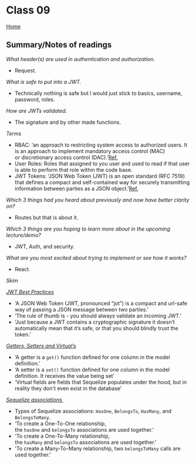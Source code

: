 
# Class 09

[Home](https://markjackson28.github.io/reading-notes/)

## Summary/Notes of readings

*What header(s) are used in authentication and authorization.*
- Request.

*What is safe to put into a JWT.*
- Technically nothing is safe but I would just stick to basics, username, password, roles.

*How are JWTs validated.*
- The signature and by other made functions.

*Terms*
- RBAC: ‘an approach to restricting system access to authorized users. It is an approach to implement mandatory access control (MAC) or discretionary access control (DAC).’[Ref.](https://en.wikipedia.org/wiki/Role-based_access_control)
- User Roles: Roles that assigned to you user and used to read if that user is able to perform that role within the code base.
- JWT Tokens: ‘JSON Web Token (JWT) is an open standard (RFC 7519) that defines a compact and self-contained way for securely transmitting information between parties as a JSON object.’[Ref.](https://jwt.io/introduction)

*Which 3 things had you heard about previously and now have better clarity on?*
- Routes but that is about it.

*Which 3 things are you hoping to learn more about in the upcoming lecture/demo?*
- JWT, Auth, and security.

*What are you most excited about trying to implement or see how it works?*
- React.



*Skim*

*[JWT Best Practices](https://curity.io/resources/learn/jwt-best-practices/)*
- ‘A JSON Web Token (JWT, pronounced “jot”) is a compact and url-safe way of passing a JSON message between two parties.’
- ‘The rule of thumb is - you should always validate an incoming JWT.’
- ‘Just because a JWT contains a cryptographic signature it doesn’t automatically mean that it’s safe, or that you should blindly trust the token.’

*[Getters, Setters and Virtual’s](https://sequelize.org/master/manual/getters-setters-virtuals.html)*
- ‘A getter is a `get()` function defined for one column in the model definition.’
- ‘A setter is a `set()` function defined for one column in the model definition. It receives the value being set’
- ‘Virtual fields are fields that Sequelize populates under the hood, but in reality they don't even exist in the database’

*[Sequelize associations ](https://sequelize.org/master/manual/assocs.html)*
- Types of Sequelize associations: `HasOne`, `BelongsTo`, `HasMany`, and `BelongsToMany`.
- ‘To create a One-To-One relationship, the `hasOne` and `belongsTo` associations are used together.’
- 'To create a One-To-Many relationship, the `hasMany` and `belongsTo` associations are used together.'
- 'To create a Many-To-Many relationship, two `belongsToMany` calls are used together.'
